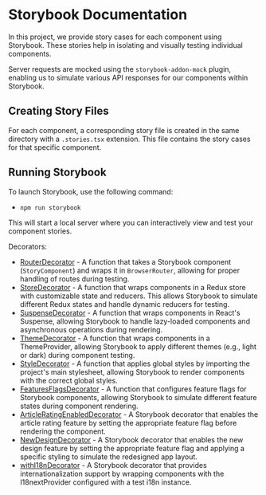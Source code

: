 # Storybook Documentation

In this project, we provide story cases for each component using Storybook. These stories help in isolating and visually testing individual components.

Server requests are mocked using the `storybook-addon-mock` plugin, enabling us to simulate various API responses for our components within Storybook.

## Creating Story Files

For each component, a corresponding story file is created in the same directory with a `.stories.tsx` extension. This file contains the story cases for that specific component.

## Running Storybook

To launch Storybook, use the following command:
- `npm run storybook`

This will start a local server where you can interactively view and test your component stories.


Decorators:
- [RouterDecorator](../src/shared/config/storybook/RouterDecorator/RouterDecorator.tsx) - A function that takes a Storybook component (`StoryComponent`) and wraps it in `BrowserRouter`, allowing for proper handling of routes during testing.
- [StoreDecorator](../src/shared/config/storybook/StoreDecorator/StoreDecorator.tsx) - А  function  that wraps components in a Redux store with customizable state and reducers. This allows Storybook to simulate different Redux states and handle dynamic reducers for testing.
- [SuspenseDecorator](../src/shared/config/storybook/SuspenseDecorator/SuspenseDecorator.tsx) - A function that wraps components in React's Suspense, allowing Storybook to handle lazy-loaded components and asynchronous operations during rendering.
- [ThemeDecorator](../src/shared/config/storybook/ThemeDecorator/ThemeDecorator.tsx) - A function that wraps components in a ThemeProvider, allowing Storybook to apply different themes (e.g., light or dark) during component testing.
- [StyleDecorator](../src/shared/config/storybook/StyleDecorator/StyleDecorator.ts) - A function that applies global styles by importing the project's main stylesheet, allowing Storybook to render components with the correct global styles.
- [FeaturesFlagsDecorator](../src/shared/config/storybook/FeaturesFlagsDecorator/FeaturesFlagsDecorator.tsx) - A function that configures feature flags for Storybook components, allowing Storybook to simulate different feature states during component rendering.
- [ArticleRatingEnabledDecorator](../src/shared/config/storybook/ArticleRatingEnabledDecorator/ArticleRatingEnabledDecorator.tsx) - A Storybook decorator that enables the article rating feature by setting the appropriate feature flag before rendering the component.
- [NewDesignDecorator](../src/shared/config/storybook/NewDesignDecorator/NewDesignDecorator.tsx) - A Storybook decorator that enables the new design feature by setting the appropriate feature flag and applying a specific styling to simulate the redesigned app layout.
- [withI18nDecorator](../src/shared/config/storybook/withI18nDecorator/withI18nDecorator.tsx) - A Storybook decorator that provides internationalization support by wrapping components with the I18nextProvider configured with a test i18n instance.
